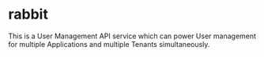 # rabbit
This is a User Management API service which can power User management for multiple Applications and multiple Tenants simultaneously.
